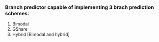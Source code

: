 ### Branch predictor capable of implementing 3 brach prediction schemes:

1. Bimodal 
2. GShare
3. Hybrid [Bimodal and hybrid]
